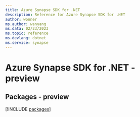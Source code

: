 ```yaml
---
title: Azure Synapse SDK for .NET
description: Reference for Azure Synapse SDK for .NET
author: wonner
ms.author: wanyang
ms.data: 02/23/2023
ms.topic: reference
ms.devlang: dotnet
ms.service: synapse
---
```

# Azure Synapse SDK for .NET - preview
## Packages - preview
[!INCLUDE [packages](synapse-index.md)]